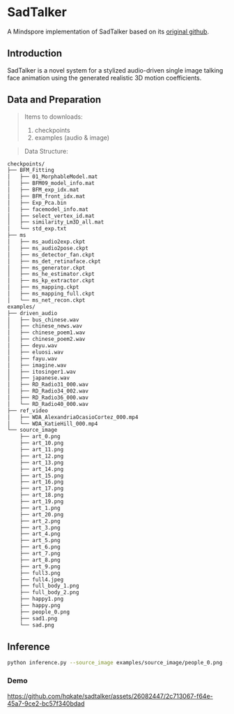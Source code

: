 # SadTalker

A Mindspore implementation of SadTalker based on its [original github](https://github.com/OpenTalker/SadTalker).

## Introduction
SadTalker is a novel system for a stylized audio-driven single image talking face animation using the generated realistic 3D motion coefficients.

## Data and Preparation
> Items to downloads:
> 1. checkpoints
> 2. examples (audio & image)

> Data Structure:
```bash 
checkpoints/
├── BFM_Fitting
│   ├── 01_MorphableModel.mat
│   ├── BFM09_model_info.mat
│   ├── BFM_exp_idx.mat
│   ├── BFM_front_idx.mat
│   ├── Exp_Pca.bin
│   ├── facemodel_info.mat
│   ├── select_vertex_id.mat
│   ├── similarity_Lm3D_all.mat
│   └── std_exp.txt
├── ms
│   ├── ms_audio2exp.ckpt
│   ├── ms_audio2pose.ckpt
│   ├── ms_detector_fan.ckpt
│   ├── ms_det_retinaface.ckpt
│   ├── ms_generator.ckpt
│   ├── ms_he_estimator.ckpt
│   ├── ms_kp_extractor.ckpt
│   ├── ms_mapping.ckpt
│   ├── ms_mapping_full.ckpt
│   └── ms_net_recon.ckpt
examples/
├── driven_audio
│   ├── bus_chinese.wav
│   ├── chinese_news.wav
│   ├── chinese_poem1.wav
│   ├── chinese_poem2.wav
│   ├── deyu.wav
│   ├── eluosi.wav
│   ├── fayu.wav
│   ├── imagine.wav
│   ├── itosinger1.wav
│   ├── japanese.wav
│   ├── RD_Radio31_000.wav
│   ├── RD_Radio34_002.wav
│   ├── RD_Radio36_000.wav
│   └── RD_Radio40_000.wav
├── ref_video
│   ├── WDA_AlexandriaOcasioCortez_000.mp4
│   └── WDA_KatieHill_000.mp4
└── source_image
    ├── art_0.png
    ├── art_10.png
    ├── art_11.png
    ├── art_12.png
    ├── art_13.png
    ├── art_14.png
    ├── art_15.png
    ├── art_16.png
    ├── art_17.png
    ├── art_18.png
    ├── art_19.png
    ├── art_1.png
    ├── art_20.png
    ├── art_2.png
    ├── art_3.png
    ├── art_4.png
    ├── art_5.png
    ├── art_6.png
    ├── art_7.png
    ├── art_8.png
    ├── art_9.png
    ├── full3.png
    ├── full4.jpeg
    ├── full_body_1.png
    ├── full_body_2.png
    ├── happy1.png
    ├── happy.png
    ├── people_0.png
    ├── sad1.png
    └── sad.png
```

## Inference
```bash
python inference.py --source_image examples/source_image/people_0.png --driven_audio examples/driven_audio/imagine.wav
```

### Demo

https://github.com/hqkate/sadtalker/assets/26082447/2c713067-f64e-45a7-9ce2-bc57f340bdad

